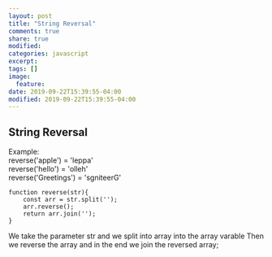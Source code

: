 ```yaml
---
layout: post
title: "String Reversal"
comments: true
share: true
modified:
categories: javascript
excerpt:
tags: []
image:
  feature:
date: 2019-09-22T15:39:55-04:00
modified: 2019-09-22T15:39:55-04:00
---
```


## String Reversal


Example:<br>
reverse('apple') = 'leppa'<br>
reverse('hello') = 'olleh'<br>
reverse('Greetings') = 'sgniteerG'<br>

~~~
function reverse(str){
	const arr = str.split('');
	arr.reverse();
	return arr.join('');
}
~~~
We take the parameter str and we split into array into the array varable
Then we reverse the array and in the end we join the reversed array;

